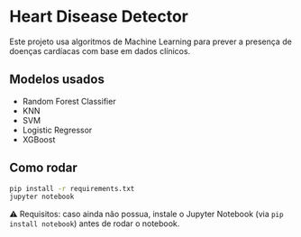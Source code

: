 # Heart Disease Detector

Este projeto usa algoritmos de Machine Learning para prever a presença de doenças cardíacas com base em dados clínicos.

## Modelos usados

- Random Forest Classifier
- KNN
- SVM
- Logistic Regressor
- XGBoost

## Como rodar

```bash
pip install -r requirements.txt
jupyter notebook
```

⚠️ Requisitos: caso ainda não possua, instale o Jupyter Notebook (via `pip install notebook`) antes de rodar o notebook.
